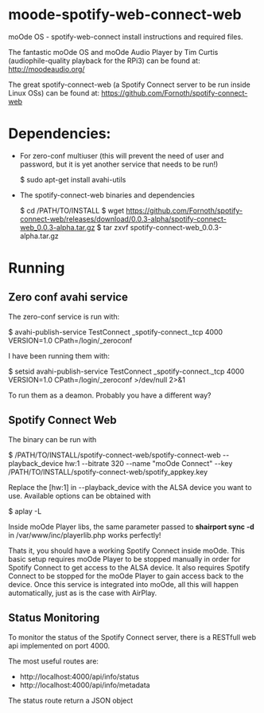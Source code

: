 # moode-spotify-web-connect-web
moOde OS - spotify-web-connect install instructions and required files.

The fantastic moOde OS and moOde Audio Player by Tim Curtis (audiophile-quality playback for the RPi3) can be found at:
http://moodeaudio.org/

The great spotify-connect-web (a Spotify Connect server to be run inside Linux OSs) can be found at:
https://github.com/Fornoth/spotify-connect-web

Dependencies:
=============

- For zero-conf multiuser (this will prevent the need of user and password, but it is yet another service that needs to be run!)

  $ sudo apt-get install avahi-utils

- The spotify-connect-web binaries and dependencies

  $ cd /PATH/TO/INSTALL
  $ wget https://github.com/Fornoth/spotify-connect-web/releases/download/0.0.3-alpha/spotify-connect-web_0.0.3-alpha.tar.gz
  $ tar zxvf spotify-connect-web_0.0.3-alpha.tar.gz

Running
=======

## Zero conf avahi service
The zero-conf service is run with:

  $ avahi-publish-service TestConnect _spotify-connect._tcp 4000 VERSION=1.0 CPath=/login/_zeroconf

I have been running them with:

  $ setsid avahi-publish-service TestConnect _spotify-connect._tcp 4000 VERSION=1.0 CPath=/login/_zeroconf >/dev/null 2>&1

To run them as a deamon.  Probably you have a different way?

## Spotify Connect Web

The binary can be run with

  $ /PATH/TO/INSTALL/spotify-connect-web/spotify-connect-web --playback_device hw:1 --bitrate 320 --name "moOde Connect" --key /PATH/TO/INSTALL/spotify-connect-web/spotify_appkey.key

Replace the [hw:1] in --playback_device with the ALSA device you want to use.  Available options can be obtained with

  $ aplay -L

Inside moOde Player libs, the same parameter passed to **shairport sync -d** in /var/www/inc/playerlib.php works perfectly!

Thats it, you should have a working Spotify Connect inside moOde.  This basic setup requires moOde Player to be stopped manually in order for Spotify Connect to get access to the ALSA device.  It also requires Spotify Connect to be stopped for the moOde Player to gain access back to the device.  Once this service is integrated into moOde, all this will happen automatically, just as is the case with AirPlay.

## Status Monitoring

To monitor the status of the Spotify Connect server, there is a RESTfull web api implemented on port 4000.

The most useful routes are:

- http://localhost:4000/api/info/status
- http://localhost:4000/api/info/metadata

The status route return a JSON object



